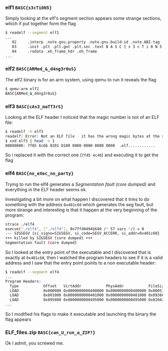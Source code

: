 ### elf1 `BASC{s3cTi0N5}`

Simply looking at the elf's segment section appears some strange sections, which if put together form the flag

```bash
$ readelf --segment elf1
...
   02     .interp .note.gnu.property .note.gnu.build-id .note.ABI-tag .gnu.hash .dynsym .dynstr .gnu.version .gnu.version_r .rela.dyn .rela.plt
   03     .init .plt .plt.got .plt.sec .text B A S C { s 3 c T i 0 N 5 } .fini
   04     .rodata .eh_frame_hdr .eh_frame
...
```

### elf2 `BASC{ARMed_&_d4ng3r0uS}`

The elf2 binary is for an arm system, using qemu to run it reveals the flag

```bash
$ qemu-arm elf2
BASC{ARMed_&_d4ng3r0uS}
```

### elf3 `BASC{cAs3_maTT3rS}`

Looking at the ELF header I noticed that the magic number is not of an ELF file:

```bash
$ readelf -h elf3
readelf: Error: Not an ELF file - it has the wrong magic bytes at the start
$ xxd elf3 | head -n 1
00000000: 7f65 6c66 0201 0100 0000 0000 0000 0000  .elf............
```

So i replaced it with the correct one (`7f45 4c46`) and executing it to get the flag

### elf4 `BASC{no_eXec_no_party}`

Trying to run the elf4 generates a _Segmentation fault (core dumped)_ and everything in the ELF header seems ok.

Investigating a bit more on what happen I discovered that it tries to do something with the address `0x401c60` which generates the seg fault, but more strange and interesting is that it happen at the very beginning of the program:

```bash
strace ./elf4
execve("./elf4", ["./elf4"], 0x7ffd0494b640 /* 57 vars */) = 0
--- SIGSEGV {si_signo=SIGSEGV, si_code=SEGV_ACCERR, si_addr=0x401c60} ---
+++ killed by SIGSEGV (core dumped) +++
Segmentation fault (core dumped)
```

So I looked at the entry point of the executable and I discovered that is exactly at `0x401c60`, then I watched the program headers to see if it is a valid address and I saw that the entry point points to a non executable header:

```bash
$ readelf --segment elf4
...
Program Headers:
  Type           Offset   VirtAddr           PhysAddr           FileSiz  MemSiz   Flg Align
  LOAD           0x000000 0x0000000000400000 0x0000000000400000 0x000518 0x000518 R   0x1000
  LOAD           0x001000 0x0000000000401000 0x0000000000401000 0x09366d 0x09366d R   0x1000
  LOAD           0x095000 0x0000000000495000 0x0000000000495000 0x02662a 0x02662a R   0x1000
...
```

So I modified his flags to make it executable and launching the binary the flag appears

### ELF_files.zip `BASC{can_U_run_a_ZIP?}`

Ok I admit, you screwed me.

